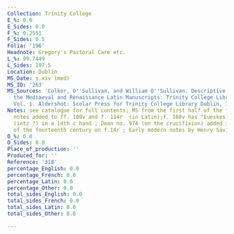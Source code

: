 ```yaml
---
Collection: Trinity College
E_%: 0.0
E_Sides: 0.0
F_%: 0.2551
F_Sides: 0.5
Folia: '196'
Headnote: Gregory's Pastoral Care etc.
L_%: 99.7449
L_Sides: 197.5
Location: Dublin
MS_Date: s.xiv (med)
MS_ID: '263'
MS_Sources: 'Colker, O''Sullivan, and William O''Sullivan. Descriptive Catalogue of
  the Mediaeval and Renaissance Latin Manuscripts: Trinity College Library Dublin.
  Vol. 1. Aldershot: Scolar Press for Trinity College Library Dublin, 1991.'
Notes: see catalogue for full contents; MS from the first half of the fourteenth century;
  notes added to ff. 108v and f. 114r  (in Latin);f. 108v has "Eueskes Albes ense
  (intz ?) in a 14th c hand ; Dean no. 974 (on the crucifixion) added in the middle
  of the fourteenth century on f.14r ; Early modern notes by Henry Savile on f. 49r
O_%: 0.0
O_Sides: 0.0
Place_of_production: ''
Produced_for: ''
Reference: '318'
percentage_English: 0.0
percentage_French: 0.0
percentage_Latin: 0.0
percentage_Other: 0.0
total_sides_English: 0.0
total_sides_French: 0.0
total_sides_Latin: 0.0
total_sides_Other: 0.0

---
```

